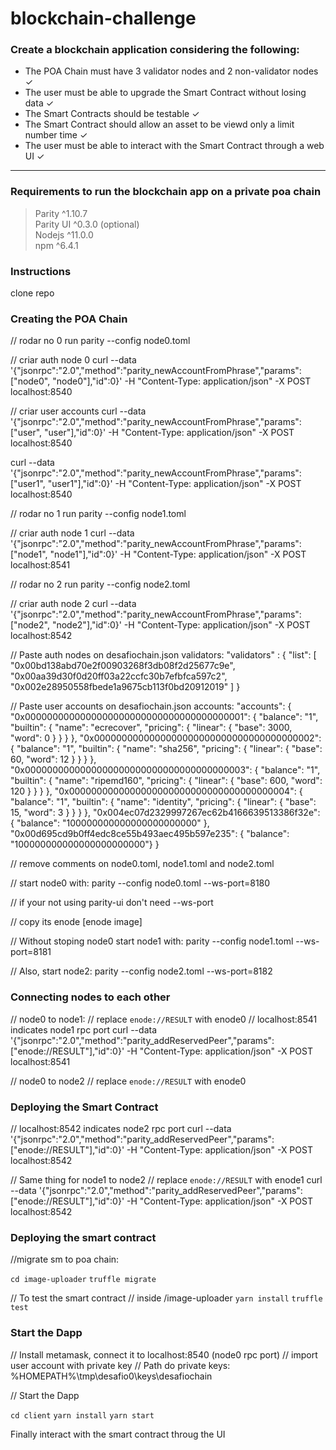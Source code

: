# blockchain-challenge

### Create a blockchain application considering the following:

<ul>
    <li>The POA Chain must have 3 validator nodes and 2 non-validator nodes ✓ </li> 
    <li> The user must be able to upgrade the Smart Contract 
    without losing data ✓ </li>
    <li> The Smart Contracts should be testable ✓ </li>
    <li> The Smart Contract should allow an asset to be viewd only a limit number time ✓ </li> 
    <li> The user must be able to interact with the Smart Contract through 
    a web UI ✓ </li>
</ul>

<hr>

### Requirements to run the blockchain app on a private poa chain

> Parity    ^1.10.7 <br>
> Parity UI ^0.3.0 (optional) <br>
> Nodejs    ^11.0.0 <br>
> npm       ^6.4.1 <br>

### Instructions

clone repo

### Creating the POA Chain

// rodar no 0
run parity --config node0.toml

// criar auth node 0
curl --data '{"jsonrpc":"2.0","method":"parity_newAccountFromPhrase","params":["node0", "node0"],"id":0}' -H "Content-Type: application/json" -X POST localhost:8540

// criar user accounts
curl --data '{"jsonrpc":"2.0","method":"parity_newAccountFromPhrase","params":["user", "user"],"id":0}' -H "Content-Type: application/json" -X POST localhost:8540

curl --data '{"jsonrpc":"2.0","method":"parity_newAccountFromPhrase","params":["user1", "user1"],"id":0}' -H "Content-Type: application/json" -X POST localhost:8540

// rodar no 1
run parity --config node1.toml

// criar auth node 1
curl --data '{"jsonrpc":"2.0","method":"parity_newAccountFromPhrase","params":["node1", "node1"],"id":0}' -H "Content-Type: application/json" -X POST localhost:8541

// rodar no 2
run parity --config node2.toml

// criar auth node 2
curl --data '{"jsonrpc":"2.0","method":"parity_newAccountFromPhrase","params":["node2", "node2"],"id":0}' -H "Content-Type: application/json" -X POST localhost:8542

// Paste auth nodes on desafiochain.json validators:
"validators" : {
                    "list": [
                        "0x00bd138abd70e2f00903268f3db08f2d25677c9e",
                        "0x00aa39d30f0d20ff03a22ccfc30b7efbfca597c2",
                        "0x002e28950558fbede1a9675cb113f0bd20912019"
                    ]
                }

// Paste user accounts on desafiochain.json accounts:
"accounts": {
        "0x0000000000000000000000000000000000000001": { "balance": "1", "builtin": { "name": "ecrecover", "pricing": { "linear": { "base": 3000, "word": 0 } } } },
        "0x0000000000000000000000000000000000000002": { "balance": "1", "builtin": { "name": "sha256", "pricing": { "linear": { "base": 60, "word": 12 } } } },
        "0x0000000000000000000000000000000000000003": { "balance": "1", "builtin": { "name": "ripemd160", "pricing": { "linear": { "base": 600, "word": 120 } } } },
        "0x0000000000000000000000000000000000000004": { "balance": "1", "builtin": { "name": "identity", "pricing": { "linear": { "base": 15, "word": 3 } } } },
        "0x004ec07d2329997267ec62b4166639513386f32e": { "balance": "100000000000000000000000" },
        "0x00d695cd9b0ff4edc8ce55b493aec495b597e235": { "balance": "100000000000000000000000"}
    }

// remove comments on node0.toml, node1.toml and node2.toml

// start node0 with:
parity --config node0.toml --ws-port=8180

// if your not using parity-ui don't need --ws-port

// copy its enode
 [enode image]

// Without stoping node0 start node1 with:
parity --config node1.toml --ws-port=8181

// Also, start node2:
parity --config node2.toml --ws-port=8182

### Connecting nodes to each other
// node0 to node1:
// replace `enode://RESULT` with enode0
// localhost:8541 indicates node1 rpc port
curl --data '{"jsonrpc":"2.0","method":"parity_addReservedPeer","params":["enode://RESULT"],"id":0}' -H "Content-Type: application/json" -X POST localhost:8541

// node0 to node2
// replace `enode://RESULT` with enode0

### Deploying the Smart Contract
// localhost:8542 indicates node2 rpc port
curl --data '{"jsonrpc":"2.0","method":"parity_addReservedPeer","params":["enode://RESULT"],"id":0}' -H "Content-Type: application/json" -X POST localhost:8542 

// Same thing for node1 to node2
// replace `enode://RESULT` with enode1
curl --data '{"jsonrpc":"2.0","method":"parity_addReservedPeer","params":["enode://RESULT"],"id":0}' -H "Content-Type: application/json" -X POST localhost:8542 


### Deploying the smart contract

//migrate sm to poa chain:

`cd image-uploader`
`truffle migrate`

// To test the smart contract
// inside /image-uploader
`yarn install`
`truffle test`

### Start the Dapp

// Install metamask, connect it to localhost:8540 (node0 rpc port)
// import user account with private key
// Path do private keys:
%HOMEPATH%\tmp\desafio0\keys\desafiochain

// Start the Dapp

`cd client`
`yarn install`
`yarn start`

Finally interact with the smart contract throug the UI
